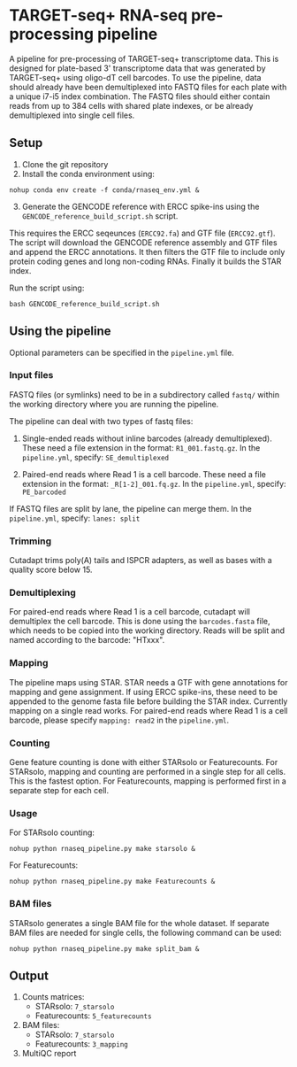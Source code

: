 # TARGET-seq+ RNA-seq pre-processing pipeline

A pipeline for pre-processing of TARGET-seq+ transcriptome data. 
This is designed for plate-based 3' transcriptome data that was generated by TARGET-seq+ using oligo-dT cell barcodes.
To use the pipeline, data should already have been demultiplexed into FASTQ files for each plate with a unique i7-i5 index combination.
The FASTQ files should either contain reads from up to 384 cells with shared plate indexes, or be already demultiplexed into single cell files. 

## Setup

1. Clone the git repository
2. Install the conda environment using:
```
nohup conda env create -f conda/rnaseq_env.yml &
```

3. Generate the GENCODE reference with ERCC spike-ins using the `GENCODE_reference_build_script.sh` script.

This requires the ERCC seqeunces (`ERCC92.fa`) and GTF file (`ERCC92.gtf`).
The script will download the GENCODE reference assembly and GTF files and append the ERCC annotations. 
It then filters the GTF file to include only protein coding genes and long non-coding RNAs.
Finally it builds the STAR index.

Run the script using:

```
bash GENCODE_reference_build_script.sh
```

## Using the pipeline

Optional parameters can be specified in the `pipeline.yml` file.

### Input files

FASTQ files (or symlinks) need to be in a subdirectory called `fastq/` within the working directory where you are running the pipeline.

The pipeline can deal with two types of fastq files:
1. Single-ended reads without inline barcodes (already demultiplexed).
These need a file extension in the format: `R1_001.fastq.gz`.
In the `pipeline.yml`, specify: `SE_demultiplexed`

2. Paired-end reads where Read 1 is a cell barcode.
These need a file extension in the format: `_R[1-2]_001.fq.gz`.
In the `pipeline.yml`, specify: `PE_barcoded`

If FASTQ files are split by lane, the pipeline can merge them. In the `pipeline.yml`, specify: `lanes: split`


### Trimming

Cutadapt trims poly(A) tails and ISPCR adapters, as well as bases with a quality score below 15.

### Demultiplexing

For paired-end reads where Read 1 is a cell barcode, cutadapt will demultiplex the cell barcode. 
This is done using the `barcodes.fasta` file, which needs to be copied into the working directory. 
Reads will be split and named according to the barcode: "HTxxx".

### Mapping

The pipeline maps using STAR. STAR needs a GTF with gene annotations for mapping and gene assignment. If using ERCC spike-ins, these need to be appended to the genome fasta file before building the STAR index.
Currently mapping on a single read works.
For paired-end reads where Read 1 is a cell barcode, please specify `mapping: read2` in the `pipeline.yml`.

### Counting

Gene feature counting is done with either STARsolo or Featurecounts.
For STARsolo, mapping and counting are performed in a single step for all cells. This is the fastest option.
For Featurecounts, mapping is performed first in a separate step for each cell.


### Usage

For STARsolo counting:
```
nohup python rnaseq_pipeline.py make starsolo &
```
For Featurecounts:
```
nohup python rnaseq_pipeline.py make Featurecounts &
```

### BAM files

STARsolo generates a single BAM file for the whole dataset. 
If separate BAM files are needed for single cells, the following command can be used:
```
nohup python rnaseq_pipeline.py make split_bam &
```

## Output

1. Counts matrices: 
    - STARsolo: `7_starsolo`
    - Featurecounts: `5_featurecounts`
2. BAM files:
    - STARsolo: `7_starsolo`
    - Featurecounts: `3_mapping`
3. MultiQC report

